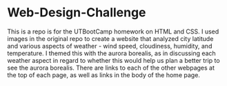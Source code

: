 # Web-Design-Challenge

This is a repo is for the UTBootCamp homework on HTML and CSS. I used images in the original repo to create a website that analyzed city latitude and various aspects of weather - wind speed, cloudiness, humidity, and temperature. I themed this with the aurora borealis, as in discussing each weather aspect in regard to whether this would help us plan a better trip to see the aurora borealis. There are links to each of the other webpages at the top of each page, as well as links in the body of the home page. 
